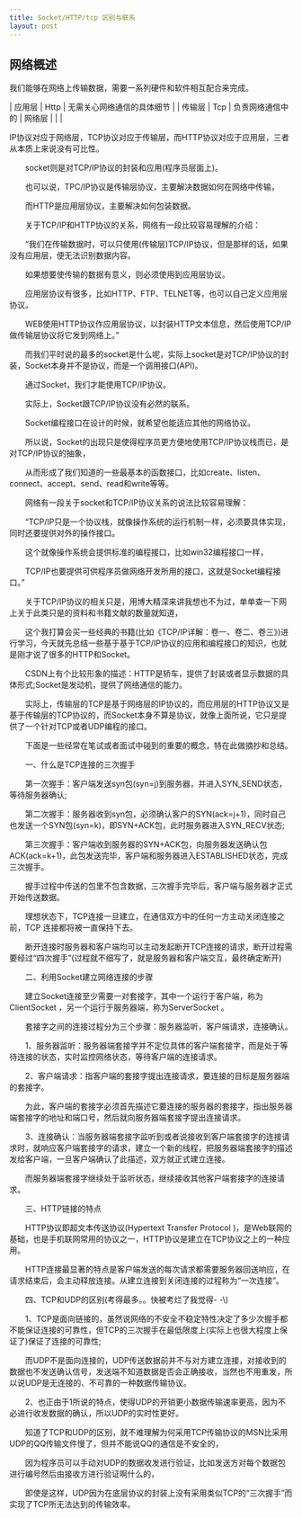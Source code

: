 ```yaml
---
title: Socket/HTTP/tcp 区别与联系
layout: post
---
```


## 网络概述

我们能够在网络上传输数据，需要一系列硬件和软件相互配合来完成。

| 应用层 | Http | 无需关心网络通信的具体细节 |
| 传输层 | Tcp | 负责网络通信中的
| 网络层 | | |

IP协议对应于网络层，TCP协议对应于传输层，而HTTP协议对应于应用层，三者从本质上来说没有可比性。

　　socket则是对TCP/IP协议的封装和应用(程序员层面上)。

　　也可以说，TPC/IP协议是传输层协议，主要解决数据如何在网络中传输，

　　而HTTP是应用层协议，主要解决如何包装数据。

　　关于TCP/IP和HTTP协议的关系，网络有一段比较容易理解的介绍：

　　“我们在传输数据时，可以只使用(传输层)TCP/IP协议，但是那样的话，如果没有应用层，便无法识别数据内容。

　　如果想要使传输的数据有意义，则必须使用到应用层协议。

　　应用层协议有很多，比如HTTP、FTP、TELNET等，也可以自己定义应用层协议。

　　WEB使用HTTP协议作应用层协议，以封装HTTP文本信息，然后使用TCP/IP做传输层协议将它发到网络上。”

　　而我们平时说的最多的socket是什么呢，实际上socket是对TCP/IP协议的封装，Socket本身并不是协议，而是一个调用接口(API)。

　　通过Socket，我们才能使用TCP/IP协议。

　　实际上，Socket跟TCP/IP协议没有必然的联系。

　　Socket编程接口在设计的时候，就希望也能适应其他的网络协议。

　　所以说，Socket的出现只是使得程序员更方便地使用TCP/IP协议栈而已，是对TCP/IP协议的抽象，

　　从而形成了我们知道的一些最基本的函数接口，比如create、listen、connect、accept、send、read和write等等。

　　网络有一段关于socket和TCP/IP协议关系的说法比较容易理解：

　　“TCP/IP只是一个协议栈，就像操作系统的运行机制一样，必须要具体实现，同时还要提供对外的操作接口。

　　这个就像操作系统会提供标准的编程接口，比如win32编程接口一样，

　　TCP/IP也要提供可供程序员做网络开发所用的接口，这就是Socket编程接口。”

　　关于TCP/IP协议的相关只是，用博大精深来讲我想也不为过，单单查一下网上关于此类只是的资料和书籍文献的数量就知道，

　　这个我打算会买一些经典的书籍(比如《TCP/IP详解：卷一、卷二、卷三》)进行学习，今天就先总结一些基于基于TCP/IP协议的应用和编程接口的知识，也就是刚才说了很多的HTTP和Socket。

　　CSDN上有个比较形象的描述：HTTP是轿车，提供了封装或者显示数据的具体形式;Socket是发动机，提供了网络通信的能力。

　　实际上，传输层的TCP是基于网络层的IP协议的，而应用层的HTTP协议又是基于传输层的TCP协议的，而Socket本身不算是协议，就像上面所说，它只是提供了一个针对TCP或者UDP编程的接口。

　　下面是一些经常在笔试或者面试中碰到的重要的概念，特在此做摘抄和总结。

　　一、什么是TCP连接的三次握手

　　第一次握手：客户端发送syn包(syn=j)到服务器，并进入SYN_SEND状态，等待服务器确认;

　　第二次握手：服务器收到syn包，必须确认客户的SYN(ack=j+1)，同时自己也发送一个SYN包(syn=k)，即SYN+ACK包，此时服务器进入SYN_RECV状态;

　　第三次握手：客户端收到服务器的SYN+ACK包，向服务器发送确认包ACK(ack=k+1)，此包发送完毕，客户端和服务器进入ESTABLISHED状态，完成三次握手。

　　握手过程中传送的包里不包含数据，三次握手完毕后，客户端与服务器才正式开始传送数据。

　　理想状态下，TCP连接一旦建立，在通信双方中的任何一方主动关闭连接之前，TCP 连接都将被一直保持下去。

　　断开连接时服务器和客户端均可以主动发起断开TCP连接的请求，断开过程需要经过“四次握手”(过程就不细写了，就是服务器和客户端交互，最终确定断开)

　　二、利用Socket建立网络连接的步骤

　　建立Socket连接至少需要一对套接字，其中一个运行于客户端，称为ClientSocket ，另一个运行于服务器端，称为ServerSocket 。

　　套接字之间的连接过程分为三个步骤：服务器监听，客户端请求，连接确认。

　　1、服务器监听：服务器端套接字并不定位具体的客户端套接字，而是处于等待连接的状态，实时监控网络状态，等待客户端的连接请求。

　　2、客户端请求：指客户端的套接字提出连接请求，要连接的目标是服务器端的套接字。

　　为此，客户端的套接字必须首先描述它要连接的服务器的套接字，指出服务器端套接字的地址和端口号，然后就向服务器端套接字提出连接请求。

　　3、连接确认：当服务器端套接字监听到或者说接收到客户端套接字的连接请求时，就响应客户端套接字的请求，建立一个新的线程，把服务器端套接字的描述发给客户端，一旦客户端确认了此描述，双方就正式建立连接。

　　而服务器端套接字继续处于监听状态，继续接收其他客户端套接字的连接请求。

　　三、HTTP链接的特点

　　HTTP协议即超文本传送协议(Hypertext Transfer Protocol )，是Web联网的基础，也是手机联网常用的协议之一，HTTP协议是建立在TCP协议之上的一种应用。

　　HTTP连接最显著的特点是客户端发送的每次请求都需要服务器回送响应，在请求结束后，会主动释放连接。从建立连接到关闭连接的过程称为“一次连接”。

　　四、TCP和UDP的区别(考得最多。。快被考烂了我觉得- -\\)

　　1、TCP是面向链接的，虽然说网络的不安全不稳定特性决定了多少次握手都不能保证连接的可靠性，但TCP的三次握手在最低限度上(实际上也很大程度上保证了)保证了连接的可靠性;

　　而UDP不是面向连接的，UDP传送数据前并不与对方建立连接，对接收到的数据也不发送确认信号，发送端不知道数据是否会正确接收，当然也不用重发，所以说UDP是无连接的、不可靠的一种数据传输协议。

　　2、也正由于1所说的特点，使得UDP的开销更小数据传输速率更高，因为不必进行收发数据的确认，所以UDP的实时性更好。

　　知道了TCP和UDP的区别，就不难理解为何采用TCP传输协议的MSN比采用UDP的QQ传输文件慢了，但并不能说QQ的通信是不安全的，

　　因为程序员可以手动对UDP的数据收发进行验证，比如发送方对每个数据包进行编号然后由接收方进行验证啊什么的，

　　即使是这样，UDP因为在底层协议的封装上没有采用类似TCP的“三次握手”而实现了TCP所无法达到的传输效率。
